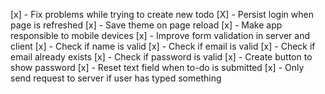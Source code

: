[x] - Fix problems while trying to create new todo
[X] - Persist login when page is refreshed
[x] - Save theme on page reload
[x] - Make app responsible to mobile devices
[x] - Improve form validation in server and client
[x] - Check if name is valid
[x] - Check if email is valid
[x] - Check if email already exists
[x] - Check if password is valid
[x] - Create button to show password
[x] - Reset text field when to-do is submitted
[x] - Only send request to server if user has typed something
